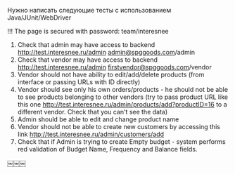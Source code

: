Нужно написать следующие тесты с использованием Java/JUnit/WebDriver 

!!! The page is secured with password: team/interesnee

   1. Check that admin may have access to backend 
   http://test.interesnee.ru/admin 
   admin@spggoods.com/admin
   2. Check that vendor may have access to backend 
   http://test.interesnee.ru/admin 
   firstvendor@spggoods.com/vendor
   3. Vendor should not have ability to edit/add/delete products (from interface or passing URLs with ID directly)
   4. Vendor should see only his own orders/products - he should not be able to see products belonging to other
   vendors (try to pass product URL like this one
   http://test.interesnee.ru/admin/products/add?productID=16 to a different vendor. Check that you can't see the data)
   5. Admin should be able to edit and change product name
   6. Vendor should not be able to create new customers by accessing this link
   http://test.interesnee.ru/admin/customers/add
   7. Check that if Admin is trying to create Empty budget - system performs red validation of Budget Name, Frequency and        Balance    fields.
   
   ￼￼￼
